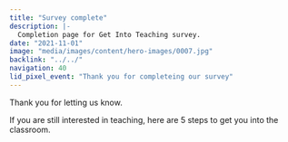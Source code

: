 ```yaml
---
title: "Survey complete"
description: |-
  Completion page for Get Into Teaching survey.
date: "2021-11-01"
image: "media/images/content/hero-images/0007.jpg"
backlink: "../../"
navigation: 40
lid_pixel_event: "Thank you for completeing our survey"
---
```

Thank you for letting us know. 

If you are still interested in teaching, here are 5 steps to get you into the classroom.
